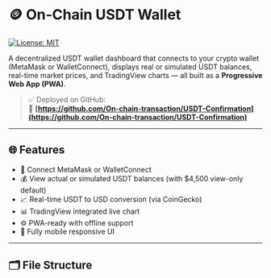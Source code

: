 # 🪙 On-Chain USDT Wallet

[![License: MIT](https://img.shields.io/badge/License-MIT-yellow.svg)](./LICENSE)

A decentralized USDT wallet dashboard that connects to your crypto wallet (MetaMask or WalletConnect), displays real or simulated USDT balances, real-time market prices, and TradingView charts — all built as a **Progressive Web App (PWA)**.

> ✅ Deployed on GitHub:  
> 🔗 **[https://github.com/On-chain-transaction/USDT-Confirmation](https://github.com/On-chain-transaction/USDT-Confirmation)**

---

## 🌐 Features

- 🔐 Connect MetaMask or WalletConnect
- 💰 View actual or simulated USDT balances (with $4,500 view-only default)
- 📈 Real-time USDT to USD conversion (via CoinGecko)
- 📊 TradingView integrated live chart
- ⚙️ PWA-ready with offline support
- 📲 Fully mobile responsive UI

---

## 🗂️ File Structure
